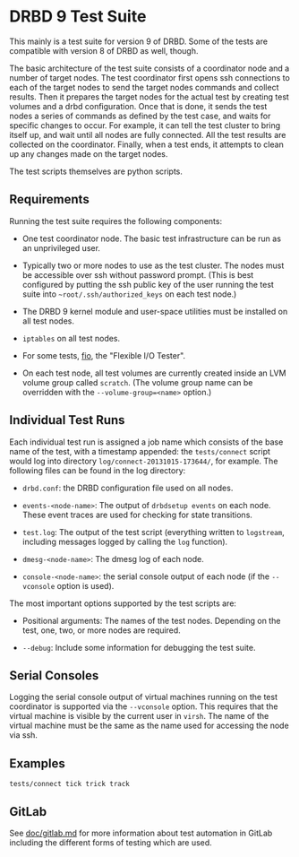 # DRBD 9 Test Suite

This mainly is a test suite for version 9 of DRBD.  Some of the tests are
compatible with version 8 of DRBD as well, though.

The basic architecture of the test suite consists of a coordinator node and a
number of target nodes.  The test coordinator first opens ssh connections to
each of the target nodes to send the target nodes commands and collect results.
Then it prepares the target nodes for the actual test by creating test volumes
and a drbd configuration.  Once that is done, it sends the test nodes a series
of commands as defined by the test case, and waits for specific changes to
occur.  For example, it can tell the test cluster to bring itself up, and wait
until all nodes are fully connected.  All the test results are collected on the
coordinator.  Finally, when a test ends, it attempts to clean up any changes
made on the target nodes.

The test scripts themselves are python scripts.


## Requirements

Running the test suite requires the following components:

 * One test coordinator node.  The basic test infrastructure can be run as an
   unprivileged user.

 * Typically two or more nodes to use as the test cluster.  The nodes must be
   accessible over ssh without password prompt. (This is best configured by
   putting the ssh public key of the user running the test suite into
   `~root/.ssh/authorized_keys` on each test node.)

 * The DRBD 9 kernel module and user-space utilities must be installed on all
   test nodes.

 * `iptables` on all test nodes.

 * For some tests, [fio](https://github.com/axboe/fio), the "Flexible I/O
   Tester".

 * On each test node, all test volumes are currently created inside an LVM
   volume group called `scratch`.  (The volume group name can be overridden
   with the `--volume-group=<name>` option.)


## Individual Test Runs

Each individual test run is assigned a job name which consists of the base name
of the test, with a timestamp appended: the `tests/connect` script would log
into directory `log/connect-20131015-173644/`, for example.  The following
files can be found in the log directory:

 * `drbd.conf`: the DRBD configuration file used on all nodes.

 * `events-<node-name>`: The output of `drbdsetup events` on each node.  These
   event traces are used for checking for state transitions.

 * `test.log`: The output of the test script (everything written to `logstream`,
   including messages logged by calling the `log` function).

 * `dmesg-<node-name>`: The dmesg log of each node.

 * `console-<node-name>`: the serial console output of each node (if the
   `--vconsole` option is used).


The most important options supported by the test scripts are:

 * Positional arguments: The names of the test nodes.
   Depending on the test, one, two, or more nodes are required.

 * `--debug`: Include some information for debugging the test suite.


## Serial Consoles

Logging the serial console output of virtual machines running on the test
coordinator is supported via the `--vconsole` option.  This requires that the
virtual machine is visible by the current user in `virsh`.  The name of the
virtual machine must be the same as the name used for accessing the node via
ssh.


## Examples

```
tests/connect tick trick track
```


## GitLab

See [doc/gitlab.md](./doc/gitlab.md) for more information about test automation
in GitLab including the different forms of testing which are used.
